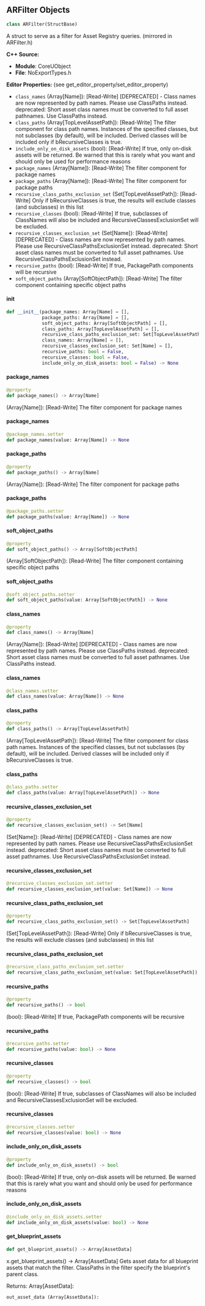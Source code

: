 ## ARFilter Objects

```python
class ARFilter(StructBase)
```

A struct to serve as a filter for Asset Registry queries. (mirrored in ARFilter.h)

**C++ Source:**

- **Module**: CoreUObject
- **File**: NoExportTypes.h

**Editor Properties:** (see get_editor_property/set_editor_property)

- ``class_names`` (Array[Name]):  [Read-Write] [DEPRECATED] - Class names are now represented by path names. Please use ClassPaths instead.
  deprecated: Short asset class names must be converted to full asset pathnames. Use ClassPaths instead.
- ``class_paths`` (Array[TopLevelAssetPath]):  [Read-Write] The filter component for class path names. Instances of the specified classes, but not subclasses (by default), will be included. Derived classes will be included only if bRecursiveClasses is true.
- ``include_only_on_disk_assets`` (bool):  [Read-Write] If true, only on-disk assets will be returned. Be warned that this is rarely what you want and should only be used for performance reasons
- ``package_names`` (Array[Name]):  [Read-Write] The filter component for package names
- ``package_paths`` (Array[Name]):  [Read-Write] The filter component for package paths
- ``recursive_class_paths_exclusion_set`` (Set[TopLevelAssetPath]):  [Read-Write] Only if bRecursiveClasses is true, the results will exclude classes (and subclasses) in this list
- ``recursive_classes`` (bool):  [Read-Write] If true, subclasses of ClassNames will also be included and RecursiveClassesExclusionSet will be excluded.
- ``recursive_classes_exclusion_set`` (Set[Name]):  [Read-Write] [DEPRECATED] - Class names are now represented by path names. Please use RecursiveClassPathsExclusionSet instead.
  deprecated: Short asset class names must be converted to full asset pathnames. Use RecursiveClassPathsExclusionSet instead.
- ``recursive_paths`` (bool):  [Read-Write] If true, PackagePath components will be recursive
- ``soft_object_paths`` (Array[SoftObjectPath]):  [Read-Write] The filter component containing specific object paths

<a id="unreal.ARFilter.__init__"></a>

#### __init__

```python
def __init__(package_names: Array[Name] = [],
             package_paths: Array[Name] = [],
             soft_object_paths: Array[SoftObjectPath] = [],
             class_paths: Array[TopLevelAssetPath] = [],
             recursive_class_paths_exclusion_set: Set[TopLevelAssetPath] = [],
             class_names: Array[Name] = [],
             recursive_classes_exclusion_set: Set[Name] = [],
             recursive_paths: bool = False,
             recursive_classes: bool = False,
             include_only_on_disk_assets: bool = False) -> None
```

<a id="unreal.ARFilter.package_names"></a>

#### package_names

```python
@property
def package_names() -> Array[Name]
```

(Array[Name]):  [Read-Write] The filter component for package names

<a id="unreal.ARFilter.package_names"></a>

#### package_names

```python
@package_names.setter
def package_names(value: Array[Name]) -> None
```

<a id="unreal.ARFilter.package_paths"></a>

#### package_paths

```python
@property
def package_paths() -> Array[Name]
```

(Array[Name]):  [Read-Write] The filter component for package paths

<a id="unreal.ARFilter.package_paths"></a>

#### package_paths

```python
@package_paths.setter
def package_paths(value: Array[Name]) -> None
```

<a id="unreal.ARFilter.soft_object_paths"></a>

#### soft_object_paths

```python
@property
def soft_object_paths() -> Array[SoftObjectPath]
```

(Array[SoftObjectPath]):  [Read-Write] The filter component containing specific object paths

<a id="unreal.ARFilter.soft_object_paths"></a>

#### soft_object_paths

```python
@soft_object_paths.setter
def soft_object_paths(value: Array[SoftObjectPath]) -> None
```

<a id="unreal.ARFilter.class_names"></a>

#### class_names

```python
@property
def class_names() -> Array[Name]
```

(Array[Name]):  [Read-Write] [DEPRECATED] - Class names are now represented by path names. Please use ClassPaths instead.
deprecated: Short asset class names must be converted to full asset pathnames. Use ClassPaths instead.

<a id="unreal.ARFilter.class_names"></a>

#### class_names

```python
@class_names.setter
def class_names(value: Array[Name]) -> None
```

<a id="unreal.ARFilter.class_paths"></a>

#### class_paths

```python
@property
def class_paths() -> Array[TopLevelAssetPath]
```

(Array[TopLevelAssetPath]):  [Read-Write] The filter component for class path names. Instances of the specified classes, but not subclasses (by default), will be included. Derived classes will be included only if bRecursiveClasses is true.

<a id="unreal.ARFilter.class_paths"></a>

#### class_paths

```python
@class_paths.setter
def class_paths(value: Array[TopLevelAssetPath]) -> None
```

<a id="unreal.ARFilter.recursive_classes_exclusion_set"></a>

#### recursive_classes_exclusion_set

```python
@property
def recursive_classes_exclusion_set() -> Set[Name]
```

(Set[Name]):  [Read-Write] [DEPRECATED] - Class names are now represented by path names. Please use RecursiveClassPathsExclusionSet instead.
deprecated: Short asset class names must be converted to full asset pathnames. Use RecursiveClassPathsExclusionSet instead.

<a id="unreal.ARFilter.recursive_classes_exclusion_set"></a>

#### recursive_classes_exclusion_set

```python
@recursive_classes_exclusion_set.setter
def recursive_classes_exclusion_set(value: Set[Name]) -> None
```

<a id="unreal.ARFilter.recursive_class_paths_exclusion_set"></a>

#### recursive_class_paths_exclusion_set

```python
@property
def recursive_class_paths_exclusion_set() -> Set[TopLevelAssetPath]
```

(Set[TopLevelAssetPath]):  [Read-Write] Only if bRecursiveClasses is true, the results will exclude classes (and subclasses) in this list

<a id="unreal.ARFilter.recursive_class_paths_exclusion_set"></a>

#### recursive_class_paths_exclusion_set

```python
@recursive_class_paths_exclusion_set.setter
def recursive_class_paths_exclusion_set(value: Set[TopLevelAssetPath]) -> None
```

<a id="unreal.ARFilter.recursive_paths"></a>

#### recursive_paths

```python
@property
def recursive_paths() -> bool
```

(bool):  [Read-Write] If true, PackagePath components will be recursive

<a id="unreal.ARFilter.recursive_paths"></a>

#### recursive_paths

```python
@recursive_paths.setter
def recursive_paths(value: bool) -> None
```

<a id="unreal.ARFilter.recursive_classes"></a>

#### recursive_classes

```python
@property
def recursive_classes() -> bool
```

(bool):  [Read-Write] If true, subclasses of ClassNames will also be included and RecursiveClassesExclusionSet will be excluded.

<a id="unreal.ARFilter.recursive_classes"></a>

#### recursive_classes

```python
@recursive_classes.setter
def recursive_classes(value: bool) -> None
```

<a id="unreal.ARFilter.include_only_on_disk_assets"></a>

#### include_only_on_disk_assets

```python
@property
def include_only_on_disk_assets() -> bool
```

(bool):  [Read-Write] If true, only on-disk assets will be returned. Be warned that this is rarely what you want and should only be used for performance reasons

<a id="unreal.ARFilter.include_only_on_disk_assets"></a>

#### include_only_on_disk_assets

```python
@include_only_on_disk_assets.setter
def include_only_on_disk_assets(value: bool) -> None
```

<a id="unreal.ARFilter.get_blueprint_assets"></a>

#### get_blueprint_assets

```python
def get_blueprint_assets() -> Array[AssetData]
```

x.get_blueprint_assets() -> Array[AssetData]
Gets asset data for all blueprint assets that match the filter. ClassPaths in the filter specify the blueprint's parent class.

Returns:
    Array[AssetData]: 

    out_asset_data (Array[AssetData]):

<a id="unreal.TopLevelAssetPath"></a>